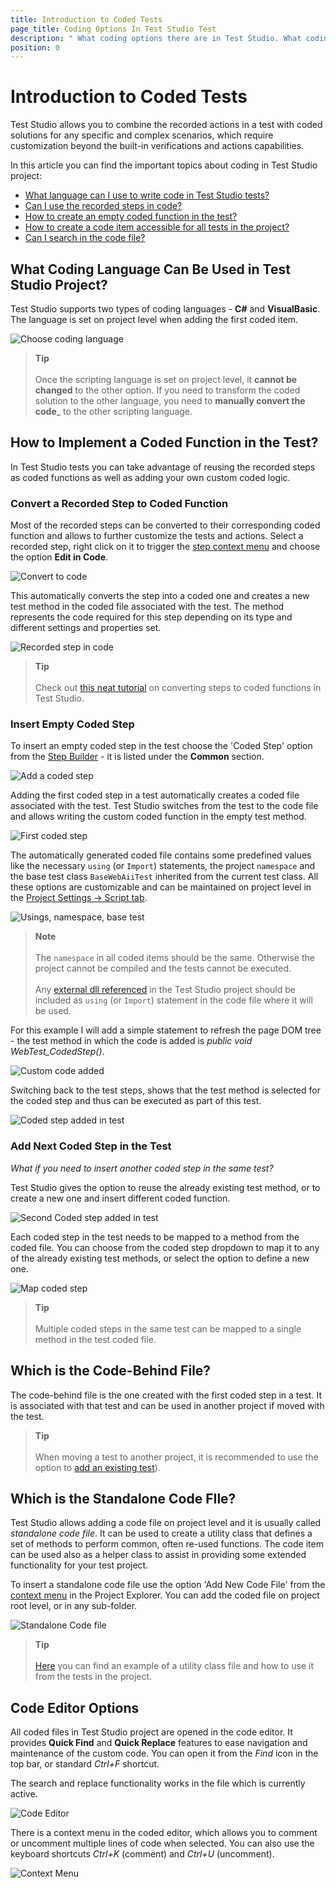 ```yaml
---
title: Introduction to Coded Tests
page_title: Coding Options In Test Studio Test
description: " What coding options there are in Test Studio. What coding language can I use in Test Studio project/ Create Coded Step in Test Studio test. How to create coded test in Test Studio. Implement custom coded actions in Test Studio test. Helper Utility class file in Test Studio project. "
position: 0
---
```

# Introduction to Coded Tests

Test Studio allows you to combine the recorded actions in a test with coded solutions for any specific and complex scenarios, which require customization beyond the built-in verifications and actions capabilities.

In this article you can find the important topics about coding in Test Studio project:

- [What language can I use to write code in Test Studio tests?](#what-coding-language-can-be-used-in-test-studio-project)
- [Can I use the recorded steps in code?](#convert-a-recorded-step-to-coded-function)
- [How to create an empty coded function in the test?](#insert-empty-coded-step)
- [How to create a code item accessible for all tests in the project?](#which-is-the-standalone-code-file)
- [Can I search in the code file?](#code-editor-options)

## What Coding Language Can Be Used in Test Studio Project?

Test Studio supports two types of coding languages - __C#__ and __VisualBasic__. The language is set on project level when adding the first coded item.

![Choose coding language][1]

> __Tip__
><br>
><br>
> Once the scripting language is set on project level, it __cannot be changed__ to the other option. If you need to transform the coded solution to the other language, you need to __manually convert the code___ to the other scripting language.

## How to Implement a Coded Function in the Test?

In Test Studio tests you can take advantage of reusing the recorded steps as coded functions as well as adding your own custom coded logic.

### Convert a Recorded Step to Coded Function

Most of the recorded steps can be converted to their corresponding coded function and allows to further customize the tests and actions. Select a recorded step, right click on it to trigger the <a href="/features/test-maintenance/test-step-context-menu" target="_blank">step context menu</a> and choose the option __Edit in Code__.

![Convert to code][4]

This automatically converts the step into a coded one and creates a new test method in the coded file associated with the test. The method represents the code required for this step depending on its type and different settings and properties set.

![Recorded step in code][5]

> __Tip__
><br>
><br>
> Check out <a href="https://www.telerik.com/blogs/writing-coded-steps-test-studio" target="_blank">this neat tutorial</a> on converting steps to coded functions in Test Studio.

### Insert Empty Coded Step

To insert an empty coded step in the test choose the 'Coded Step' option from the <a href="/features/custom-steps/overview" target="_blank">Step Builder</a> - it is listed under the __Common__ section.

![Add a coded step][2]

Adding the first coded step in a test automatically creates a coded file associated with the test. Test Studio switches from the test to the code file and allows writing the custom coded function in the empty test method.

![First coded step][2g]

The automatically generated coded file contains some predefined values like the necessary `using` (or `Import`) statements, the project `namespace` and the base test class `BaseWebAiiTest` inherited from the current test class. All these options are customizable and can be maintained on project level in the <a href="/features/project-settings/script-options" target="_blank">Project Settings -> Script tab</a>.

![Usings, namespace, base test][10]

> __Note__
><br>
><br>
> The `namespace` in all coded items should be the same. Otherwise the project cannot be compiled and the tests cannot be executed.
><br>
><br>
> Any <a href="/automated-tests/coded-tests/add-assembly-reference" target="_blank">external dll referenced</a> in the Test Studio project should be included as `using` (or `Import`) statement in the code file where it will be used.

For this example I will add a simple statement to refresh the page DOM tree - the test method in which the code is added is _public void WebTest_CodedStep()_.

![Custom code added][11]

Switching back to the test steps, shows that the test method is selected for the coded step and thus can be executed as part of this test.

![Coded step added in test][12]

### Add Next Coded Step in the Test

_What if you need to insert another coded step in the same test?_

Test Studio gives the option to reuse the already existing test method, or to create a new one and insert different coded function.

![Second Coded step added in test][12g]

Each coded step in the test needs to be mapped to a method from the coded file. You can choose from the coded step dropdown to map it to any of the already existing test methods, or select the option to define a new one.

![Map coded step][3]

> __Tip__
><br>
><br>
> Multiple coded steps in the same test can be mapped to a single method in the test coded file.

## Which is the Code-Behind File?

The code-behind file is the one created with the first coded step in a test. It is associated with that test and can be used in another project if moved with the test.

> __Tip__
><br>
><br>
> When moving a test to another project, it is recommended to use the option to <a href="/knowledge-base/best-practices-kb/add-existing-test" target="_blank">add an existing test</a>).

## Which is the Standalone Code FIle?

Test Studio allows adding a code file on project level and it is usually called _standalone code file_. It can be used to create a utility class that defines a set of methods to perform common, often re-used functions. The code item can be used also as a helper class to assist in providing some extended functionality for your test project.

To insert a standalone code file use the option 'Add New Code File' from the <a href="/features/project-explorer/overview#project-items-context-menu" target="_blank">context menu</a> in the Project Explorer. You can add the coded file on project root level, or in any sub-folder.

![Standalone Code file][13]

> __Tip__
><br>
><br>
> <a href="/advanced-topics/coded-samples/general/utility-class-in-standalone" target="_blank">Here</a> you can find an example of a utility class file and how to use it from the tests in the project.

## Code Editor Options

All coded files in Test Studio project are opened in the code editor. It provides __Quick Find__ and __Quick Replace__ features to ease navigation and maintenance of the custom code. You can open it from the _Find_ icon in the top bar, or standard _Ctrl+F_ shortcut.

The search and replace functionality works in the file which is currently active.

![Code Editor][5a]

There is a context menu in the coded editor, which allows you to comment or uncomment multiple lines of code when selected. You can also use the keyboard shortcuts _Ctrl+K_ (comment) and _Ctrl+U_ (uncomment).

![Context Menu][6a]

[1]: /img/features/coded-steps/coded-steps/fig1.png
[2]: /img/features/coded-steps/coded-steps/fig2.png
[2g]: /img/features/coded-steps/coded-steps/add-coded-step.gif
[3]: /img/features/coded-steps/coded-steps/fig3.png
[4]: /img/features/coded-steps/coded-steps/fig4.png
[5]: /img/features/coded-steps/coded-steps/fig5.png
[10]: /img/features/coded-steps/coded-steps/fig10.png
[11]: /img/features/coded-steps/coded-steps/fig11.png
[12]: /img/features/coded-steps/coded-steps/fig12.png
[12g]: /img/features/coded-steps/coded-steps/add-second-coded-step.gif
[13]: /img/features/coded-steps/standalone-code-file/fig1.png 
[5a]: /img/features/coded-steps/code-behind-file/fig5.png
[6a]: /img/features/coded-steps/code-behind-file/fig6.png